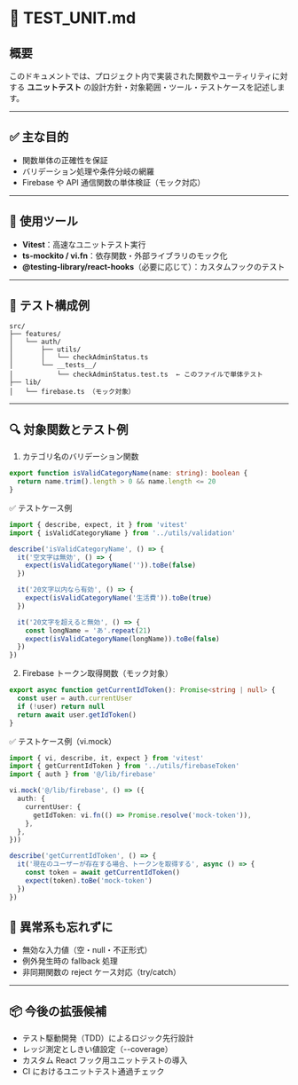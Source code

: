 # 🧪 TEST_UNIT.md

## 概要

このドキュメントでは、プロジェクト内で実装された関数やユーティリティに対する **ユニットテスト** の設計方針・対象範囲・ツール・テストケースを記述します。

---

## ✅ 主な目的

- 関数単体の正確性を保証
- バリデーション処理や条件分岐の網羅
- Firebase や API 通信関数の単体検証（モック対応）

---

## 🧪 使用ツール

- **Vitest**：高速なユニットテスト実行
- **ts-mockito / vi.fn**：依存関数・外部ライブラリのモック化
- **@testing-library/react-hooks**（必要に応じて）：カスタムフックのテスト

---

## 📁 テスト構成例

```plaintext
src/
├── features/
│   └── auth/
│       ├── utils/
│       │   └── checkAdminStatus.ts
│       └── __tests__/
│           └── checkAdminStatus.test.ts  ← このファイルで単体テスト
├── lib/
│   └── firebase.ts （モック対象）

```

---

## 🔍 対象関数とテスト例
1. カテゴリ名のバリデーション関数
```ts
export function isValidCategoryName(name: string): boolean {
  return name.trim().length > 0 && name.length <= 20
}
```

✅ テストケース例
```ts
import { describe, expect, it } from 'vitest'
import { isValidCategoryName } from '../utils/validation'

describe('isValidCategoryName', () => {
  it('空文字は無効', () => {
    expect(isValidCategoryName('')).toBe(false)
  })

  it('20文字以内なら有効', () => {
    expect(isValidCategoryName('生活費')).toBe(true)
  })

  it('20文字を超えると無効', () => {
    const longName = 'あ'.repeat(21)
    expect(isValidCategoryName(longName)).toBe(false)
  })
})
```
2. Firebase トークン取得関数（モック対象）
```ts
export async function getCurrentIdToken(): Promise<string | null> {
  const user = auth.currentUser
  if (!user) return null
  return await user.getIdToken()
}
```

✅ テストケース例（vi.mock）
```ts
import { vi, describe, it, expect } from 'vitest'
import { getCurrentIdToken } from '../utils/firebaseToken'
import { auth } from '@/lib/firebase'

vi.mock('@/lib/firebase', () => ({
  auth: {
    currentUser: {
      getIdToken: vi.fn(() => Promise.resolve('mock-token')),
    },
  },
}))

describe('getCurrentIdToken', () => {
  it('現在のユーザーが存在する場合、トークンを取得する', async () => {
    const token = await getCurrentIdToken()
    expect(token).toBe('mock-token')
  })
})
```
## 🚫 異常系も忘れずに
- 無効な入力値（空・null・不正形式）
- 例外発生時の fallback 処理
- 非同期関数の reject ケース対応（try/catch）

---

## 📦 今後の拡張候補
- テスト駆動開発（TDD）によるロジック先行設計
- レッジ測定としきい値設定（--coverage）
- カスタム React フック用ユニットテストの導入
- CI におけるユニットテスト通過チェック
